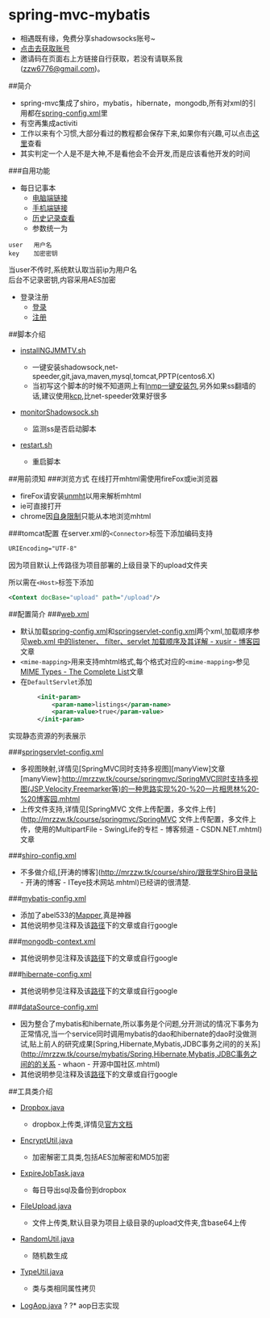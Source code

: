 # spring-mvc-mybatis
* 相遇既有缘，免费分享shadowsocks账号~
* [点击去获取账号](http://ss.mrzzw.tk)
* 邀请码在页面右上方链接自行获取，若没有请联系我(zzw6776@gmail.com)。


##简介
* spring-mvc集成了shiro，mybatis，hibernate，mongodb,所有对xml的引用都在[spring-config.xml](https://github.com/zzw6776/spring-mvc/blob/master/src/main/resources/spring-config.xml)里  
* 有空再集成activiti
* 工作以来有个习惯,大部分看过的教程都会保存下来,如果你有兴趣,可以点击[这里](http://mrzzw.tk/course/)查看
* 其实判定一个人是不是大神,不是看他会不会开发,而是应该看他开发的时间

###自用功能
* 每日记事本
    * [电脑端链接](http://mrzzw.tk/html/editor.html)
    * [手机端链接](http://mrzzw.tk/html/editor-mobile.html)
    * [历史记录查看](http://mrzzw.tk/html/editorList.html)
    * 参数统一为
```
user   用户名
key    加密密钥
```
当user不传时,系统默认取当前ip为用户名  
后台不记录密钥,内容采用AES加密

* 登录注册
	* [登录](http://mrzzw.tk/html/login.html)
	* [注册](http://mrzzw.tk/html/register.html)


##脚本介绍
* [installNGJMMTV.sh](https://github.com/zzw6776/spring-mvc/blob/master/installNGJMMTV.sh)
    * 一键安装shadowsock,net-speeder,git,java,maven,mysql,tomcat,PPTP(centos6.X)
	* 当初写这个脚本的时候不知道网上有[lnmp一键安装包](https://lnmp.org/),另外如果ss翻墙的话,建议使用[kcp](https://github.com/xtaci/kcptun),比net-speeder效果好很多

* [monitorShadowsock.sh](https://github.com/zzw6776/spring-mvc/blob/master/monitorShadowsock.sh)
    * 监测ss是否启动脚本

* [restart.sh](https://github.com/zzw6776/spring-mvc/blob/master/restart.sh)
    * 重启脚本




##用前须知
###浏览方式
    在线打开mhtml需使用fireFox或ie浏览器  
* fireFox请安装[unmht](http://www.unmht.org/unmht/en_index.html)以用来解析mhtml  
* ie可直接打开  
* chrome因[自身限制](https://developer.chrome.com/extensions/pageCapture)只能从本地浏览mhtml

###tomcat配置
在server.xml的```<Connector>```标签下添加编码支持
```xml
URIEncoding="UTF-8"
```

因为项目默认上传路径为项目部署的上级目录下的upload文件夹

所以需在```<Host>```标签下添加
```xml
<Context docBase="upload" path="/upload"/>
```

##配置简介
###[web.xml](https://github.com/zzw6776/spring-mvc/blob/master/src/main/webapp/WEB-INF/web.xml)
* 默认加载[spring-config.xml](https://github.com/zzw6776/spring-mvc/blob/master/src/main/resources/spring-config.xml)和[springservlet-config.xml](https://github.com/zzw6776/spring-mvc/blob/master/src/main/resources/springservlet-config.xml)两个xml,加载顺序参见[web.xml 中的listener、 filter、servlet 加载顺序及其详解 - xusir - 博客园](http://mrzzw.tk/course/springmvc/web.xml%20中的listener、%20filter、servlet%20加载顺序及其详解%20-%20xusir%20-%20博客园.mhtml)文章
* ```<mime-mapping>```用来支持mhtml格式,每个格式对应的```<mime-mapping>```参见[MIME Types - The Complete List](http://mrzzw.tk/course/springmvc/MIME%20Types%20-%20The%20Complete%20List.mhtml)文章
* 在```DefaultServlet```添加
```xml
        <init-param>  
            <param-name>listings</param-name>  
            <param-value>true</param-value>  
        </init-param>  
```
实现静态资源的列表展示

###[springservlet-config.xml](https://github.com/zzw6776/spring-mvc/blob/master/src/main/resources/springservlet-config.xml)

* 多视图映射,详情见[SpringMVC同时支持多视图][manyView]文章
[manyView]:http://mrzzw.tk/course/springmvc/SpringMVC同时支持多视图(JSP,Velocity,Freemarker等)的一种思路实现%20-%20一片相思林%20-%20博客园.mhtml
* 上传文件支持,详情见[SpringMVC 文件上传配置，多文件上传](http://mrzzw.tk/course/springmvc/SpringMVC 文件上传配置，多文件上传，使用的MultipartFile - SwingLife的专栏 - 博客频道 - CSDN.NET.mhtml)文章

###[shiro-config.xml](https://github.com/zzw6776/spring-mvc/blob/master/src/main/resources/shiro-config.xml)

* 不多做介绍,[开涛的博客](http://mrzzw.tk/course/shiro/跟我学Shiro目录贴 - 开涛的博客 - ITeye技术网站.mhtml)已经讲的很清楚.


###[mybatis-config.xml](https://github.com/zzw6776/spring-mvc/blob/master/src/main/resources/mybatis-config.xml)
* 添加了abel533的[Mapper](https://github.com/abel533/Mapper),真是神器
* 其他说明参见注释及该[路径](http://mrzzw.tk/course/mybatis/)下的文章或自行google

###[mongodb-context.xml](https://github.com/zzw6776/spring-mvc/blob/master/src/main/resources/mongodb-context.xml)
* 其他说明参见注释及该[路径](http://mrzzw.tk/course/mongo/)下的文章或自行google



###[hibernate-config.xml](https://github.com/zzw6776/spring-mvc/blob/master/src/main/resources/hibernate-config.xml)
* 其他说明参见注释及该[路径](http://mrzzw.tk/course/hibernate/)下的文章或自行google


###[dataSource-config.xml](https://github.com/zzw6776/spring-mvc/blob/master/src/main/resources/dataSource-config.xml)
* 因为整合了mybatis和hibernate,所以事务是个问题,分开测试的情况下事务为正常情况,当一个service同时调用mybatis的dao和hibernate的dao时没做测试,贴上前人的研究成果[Spring,Hibernate,Mybatis,JDBC事务之间的的关系](http://mrzzw.tk/course/mybatis/Spring,Hibernate,Mybatis,JDBC事务之间的的关系 - whaon - 开源中国社区.mhtml)
* 其他说明参见注释及该[路径](http://mrzzw.tk/course/dataSource/)下的文章或自行google

##工具类介绍
* [Dropbox.java](https://github.com/zzw6776/spring-mvc/blob/master/src/main/java/com/demo/util/Dropbox.java)
    * dropbox上传类,详情见[官方文档](https://github.com/dropbox/dropbox-sdk-java)

* [EncryptUtil.java](https://github.com/zzw6776/spring-mvc/blob/master/src/main/java/com/demo/util/EncryptUtil.java)
    * 加密解密工具类,包括AES加解密和MD5加密

* [ExpireJobTask.java](https://github.com/zzw6776/spring-mvc/blob/master/src/main/java/com/demo/util/ExpireJobTask.java)
    * 每日导出sql及备份到dropbox

* [FileUpload.java](https://github.com/zzw6776/spring-mvc/blob/master/src/main/java/com/demo/util/FileUpload.java)
    * 文件上传类,默认目录为项目上级目录的upload文件夹,含base64上传

* [RandomUtil.java](https://github.com/zzw6776/spring-mvc/blob/master/src/main/java/com/demo/util/RandomUtil.java)
     * 随机数生成

* [TypeUtil.java](https://github.com/zzw6776/spring-mvc/blob/master/src/main/java/com/demo/util/TypeUtil.java)
    * 类与类相同属性拷贝

* [LogAop.java](https://github.com/zzw6776/spring-mvc/blob/master/src/main/java/com/demo/util/LogAop.java)
 ? ?* aop日志实现
